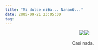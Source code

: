 ```yaml
---
title: "Mi dulce ni�a... Nanan�..."
date: 2005-09-21 23:05:30
tag: 
---
```

<p align="center"> <img mce_real_src="http://damog.nipl.net/images/ana1.jpg" src="http://damog.nipl.net/images/ana1.jpg" border="0" hspace="0" vspace="0"/><img mce_real_src="http://damog.nipl.net/images/ana2.jpg" src="http://damog.nipl.net/images/ana2.jpg" border="0" hspace="0" vspace="0"/></p>
<p align="center">Casi nada. </p>
<br/><br/>
